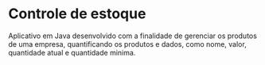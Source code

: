 # Controle de estoque

Aplicativo em Java desenvolvido com a finalidade de gerenciar os produtos de uma empresa, quantificando os produtos e dados, como nome, valor, quantidade atual e quantidade minima.
